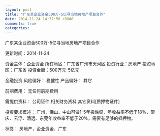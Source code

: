 ```yaml
---
layout: post
title: "广东某企业资金500万-5亿寻当地房地产项目合作"
date: 2014-11-24 14:37:56 +0800
comments: true
categories: 
---
```

广东某企业资金500万-5亿寻当地房地产项目合作



更新时间：2014-11-24

资金主体：企业资金
所在地区：广东省广州市天河区
投资行业：房地产
投资地区：广东省
投资金额：500万元-5亿元

金融投资
风险偏好：
                            稳健性 
                                                                                产品偏好：
                            其它

前期费用：
无任何前期费用

需提供资料：
公司证件,相关财务资料,其它资料[质押物证件]

投资要求概述：
广州、佛山、中山可做1-5年投融资，年收益率不低于18%，肇庆、云浮、清远、东莞年收益率不低于20%，需要有足够的抵押物。

标签：
房地产，企业资金，广东

